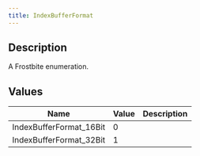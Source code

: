 ```yaml
---
title: IndexBufferFormat
---
```

## Description

A Frostbite enumeration.

## Values

| Name                     | Value | Description |
| ------------------------ | ----- | ----------- |
| IndexBufferFormat\_16Bit | 0     |             |
| IndexBufferFormat\_32Bit | 1     |             |
